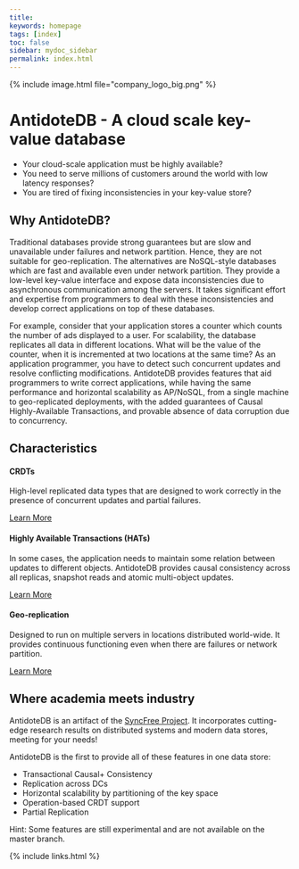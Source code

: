 ```yaml
---
title: 
keywords: homepage
tags: [index]
toc: false
sidebar: mydoc_sidebar
permalink: index.html
---
```


{% include image.html file="company_logo_big.png" %}

# AntidoteDB - A cloud scale key-value database

*  Your cloud-scale application must be highly available?
*  You need to serve millions of customers around the world with low latency responses?
*  You are tired of fixing inconsistencies in your key-value store?


## Why AntidoteDB? ##

Traditional databases provide
strong guarantees but are slow and unavailable under failures and network partition.
Hence, they are not suitable for geo-replication. The alternatives are NoSQL-style
databases which are fast and available even under network partition. They provide
a low-level key-value interface and expose data inconsistencies due to asynchronous
communication among the servers. It takes significant effort and expertise from
programmers to deal with these inconsistencies and develop correct applications on
top of these databases.

For example, consider that your application stores a counter which counts the
number of ads displayed to a user. For scalability, the database replicates all data in
different locations. What will be the value of the counter, when it is incremented at
two locations at the same time? As an application programmer, you have to detect
such concurrent updates and resolve conflicting modifications. AntidoteDB provides
features that aid programmers to write correct applications, while having the same
performance and horizontal scalability as AP/NoSQL, from a single machine to
geo-replicated deployments, with the added guarantees of Causal Highly-Available
Transactions, and provable absence of data corruption due to concurrency.


<div class="row">
         <div class="col-lg-12">
             <h2 class="page-header">Characteristics</h2>
         </div>
         <div class="col-md-3 col-sm-6">
             <div class="panel panel-default text-center">
                 <div class="panel-heading">
                     <span class="fa-stack fa-5x">
                           <i class="fa fa-circle fa-stack-2x text-primary"></i>
                           <i class="fa fa-database fa-stack-1x fa-inverse"></i>
                     </span>
                 </div>
                 <div class="panel-body">
                     <h4>CRDTs</h4>
                     <p>High-level replicated data types that are designed to work correctly in the
                       presence of concurrent updates and partial failures.</p>
                     <a href="rawapi.html" class="btn btn-primary">Learn More</a>
                 </div>
             </div>
         </div>
         <div class="col-md-3 col-sm-6">
             <div class="panel panel-default text-center">
                 <div class="panel-heading">
                     <span class="fa-stack fa-5x">
                           <i class="fa fa-circle fa-stack-2x text-primary"></i>
                           <i class="fa fa-graduation-cap fa-stack-1x fa-inverse"></i>
                     </span>
                 </div>
                 <div class="panel-body">
                     <h4>Highly Available Transactions (HATs)</h4>
                     <p>In some cases, the application needs to maintain
                    some relation between updates to different objects. AntidoteDB provides causal
                    consistency across all replicas, snapshot reads and atomic multi-object updates.</p>
                     <a href="rawapi.html" class="btn btn-primary">Learn More</a>
                 </div>
             </div>
         </div>
         <div class="col-md-3 col-sm-6">
             <div class="panel panel-default text-center">
                 <div class="panel-heading">
                     <span class="fa-stack fa-5x">
                           <i class="fa fa-circle fa-stack-2x text-primary"></i>
                           <i class="fa fa-globe fa-stack-1x fa-inverse"></i>
                     </span>
                 </div>
                 <div class="panel-body">
                     <h4>Geo-replication</h4>
                     <p>Designed to run on multiple servers in
                    locations distributed world-wide. It provides continuous functioning
                    even when there are failures or network partition.</p>
                     <a href="architecture.html" class="btn btn-primary">Learn More</a>
                 </div>
             </div>
         </div>
</div>


## Where academia meets industry ##

AntidoteDB is an artifact of the [SyncFree Project](https://syncfree.lip6.fr/).
It incorporates cutting-edge research results on distributed systems and modern data stores, meeting for your needs!

AntidoteDB is the first to provide all of these features in one data store:

*  Transactional Causal+ Consistency
*  Replication across DCs
*  Horizontal scalability by partitioning of the key space
*  Operation-based CRDT support
*  Partial Replication

Hint: Some features are still experimental and are not available on the master branch.


{% include links.html %}
